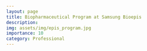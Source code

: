 ```yaml
---
layout: page
title: Biopharmaceutical Program at Samsung Bioepis
description:
img: assets/img/epis_program.jpg
importance: 10
category: Professional
---
```


